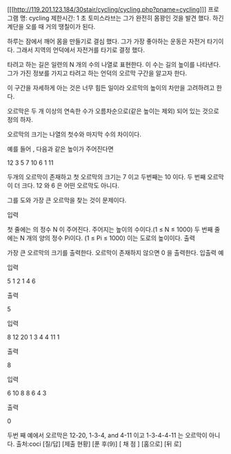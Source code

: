 [[[http://119.201.123.184/30stair/cycling/cycling.php?pname=cycling]]]
프로그램 명: cycling
제한시간: 1 초
토미스라브는 그가 완전히 몸꽝인 것을 발견 했다. 하긴 계단을 오를 때 거의 땡칠이가 된다.

하루는 잠에서 깨어 몸을 만들기로 결심 했다. 그가 가장 좋아하는 운동은 자전거 타기이다. 그래서 지역의 언덕에서 자전거를 타기로 결정 했다.

타려고 하는 길은 일련의 N 개의 수의 나열로 표현한다. 이 수는 길의 높이를 나타낸다. 그가 가진 정보를 가지고 타려고 하는 언덕의 오르막 구간을 알고자 한다.

이 구간을 자세하게 아는 것은 너무 힘든 일이라 오르막의 높이의 차만을 고려하려고 한다.

오르막은 두 개 이상의 연속한 수가 오름차순으로(같은 높이는 제외) 되어 있는 것으로 정의 하자.

오르막의 크기는 나열의 첫수와 마지막 수의 차이이다.

예를 들어 , 다음과 같은 높이가 주어진다면

 12 3 5 7 10 6 1 11

두개의 오르막이 존재하고 첫 오르막의 크기는 7 이고 두번째는 10 이다. 두 번째 오르막이 더 크다. 12 와 6 은 어떤 오르막도 아니다.

그를 도와 가장 큰 오르막을 찾는 것이 문제이다.

입력

첫 줄에는 의 정수 N 이 주어진다. 주어지는 높이의 수이다.(1 ≤ N ≤ 1000)
두 번째 줄에는 N 개의 양의 정수 Pi이다. (1 ≤ Pi ≤ 1000) 이는 도로의 높이이다.
출력

가장 큰 오르막의 크기를 출력한다. 오르막이 존재하지 않으면 0 을 출력한다.
입출력 예

입력

5
1 2 1 4 6

출력

5

입력

8
12 20 1 3 4 4 11 1

출력

8

입력

6
10 8 8 6 4 3

출력

0

두번 째 예에서 오르막은  12-20, 1-3-4, and 4-11 이고  1-3-4-4-11 는 오르막이 아니다.
출처:coci
[질/답] [제출 현황] [푼 후(9)]
[ 채 점 ] [홈으로]  [뒤 로]